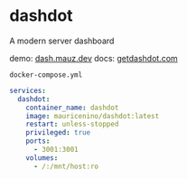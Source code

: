 # dashdot
A modern server dashboard

demo: [dash.mauz.dev](https://dash.mauz.dev/)
docs: [getdashdot.com](https://getdashdot.com/)

``docker-compose.yml``
```yaml
services:
  dashdot:
    container_name: dashdot
    image: mauricenino/dashdot:latest
    restart: unless-stopped
    privileged: true
    ports:
      - 3001:3001
    volumes:
      - /:/mnt/host:ro
```